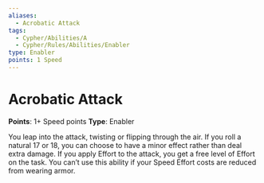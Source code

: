 ```yaml
---
aliases:
  - Acrobatic Attack
tags:
  - Cypher/Abilities/A
  - Cypher/Rules/Abilities/Enabler
type: Enabler
points: 1 Speed
---
```


# Acrobatic Attack

**Points**: 1+ Speed points
**Type**: Enabler

You leap into the attack, twisting or flipping through the air. If you roll a natural 17 or 18, you can choose to have a minor effect rather than deal extra damage. If you apply Effort to the attack, you get a free level of Effort on the task. You can’t use this ability if your Speed Effort costs are reduced from wearing armor.
